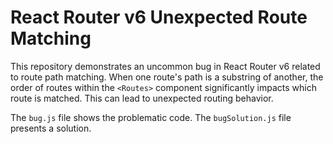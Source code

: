 # React Router v6 Unexpected Route Matching

This repository demonstrates an uncommon bug in React Router v6 related to route path matching.  When one route's path is a substring of another, the order of routes within the `<Routes>` component significantly impacts which route is matched. This can lead to unexpected routing behavior.

The `bug.js` file shows the problematic code.  The `bugSolution.js` file presents a solution.